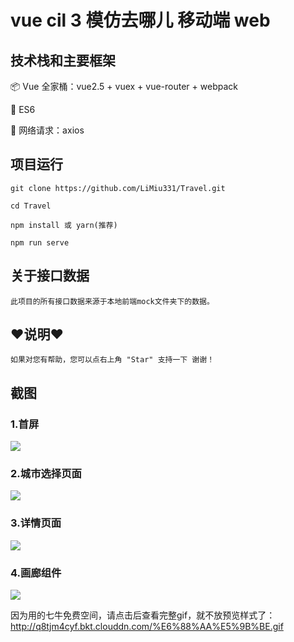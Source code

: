# vue cil 3 模仿去哪儿 移动端 web

## 技术栈和主要框架
📦 Vue 全家桶：vue2.5 + vuex + vue-router + webpack

📌 ES6

📡 网络请求：axios


## 项目运行
```
git clone https://github.com/LiMiu331/Travel.git

cd Travel

npm install 或 yarn(推荐)

npm run serve
```

## 关于接口数据
```
此项目的所有接口数据来源于本地前端mock文件夹下的数据。
```

## ♥️说明♥️
```
如果对您有帮助，您可以点右上角 "Star" 支持一下 谢谢！

```
## 截图
### 1.首屏
![](https://tva1.sinaimg.cn/large/007S8ZIlly1gdui6chmmdj30u01hcafu.jpg=100px)

### 2.城市选择页面
![](https://tva1.sinaimg.cn/large/007S8ZIlly1gdui7kbbxoj30u01hc0vh.jpg)

### 3.详情页面
![](https://tva1.sinaimg.cn/large/007S8ZIlly1gdui8agzhcj30u01hcwi7.jpg)

### 4.画廊组件
![](https://tva1.sinaimg.cn/large/007S8ZIlly1gdui8mfjxvj30u01hcq7t.jpg)

因为用的七牛免费空间，请点击后查看完整gif，就不放预览样式了：http://q8tjm4cyf.bkt.clouddn.com/%E6%88%AA%E5%9B%BE.gif

